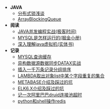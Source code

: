 - **JAVA**
    - [分布式锁浅谈](JAVA/DISTRIBUTEDLOCK.md)
    - [ArrayBlockingQueue](JAVA/ArrayBlockingQueue.md)
- **阅读**
    - [JAVA并发编程实战(极客时间)](READING/CONCURRENTPROGAMMING.md)
    - [MYSQL是怎样运行的(掘金小册)](READING/MYSQLPRINCIPLE.md)
    - [深入理解java虚拟机(实体书)](READING/JAVAVIRTUALMACHINE.md)
- **记录**
    - [MYSQL查询缓存](RECORD/MYSQLCACHERECORD.md)
    - [异构数据源数据同步DATAX实战](RECORD/DATAXRECORD.md)
    - [插入一千万条记录分组排序](RECORD/DATAFORKJOIN.md)
    - [LAMBDA取出对象list中某个字段重复的集合](RECORD/FETCHDUPLICATESET-LAMBDA.md)
    - [METABASE介绍及踩过的坑](RECORD/METABASERECORD.md)
    - [ELK6.X介绍及踩过的坑](RECORD/ELKRECORD.md)
    - [记一次阿里巴巴druid连接池超时](RECORD/DRUIDTIMEOUTRECORD.md)
    - [python和shell操作redis](RECORD/PYTHONORSHELLCALLREDIS.md)